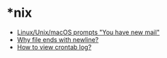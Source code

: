 # \*nix

- [Linux/Unix/macOS prompts "You have new mail"](/dev/operating-system/nix/linux-unix-macos-prompts-you-have-new-mail.md)
- [Why file ends with newline?](/dev/operating-system/nix/why-file-ends-with-newline.md)
- [How to view crontab log?](/dev/operating-system/nix/how-to-view-crontab-log.md)

